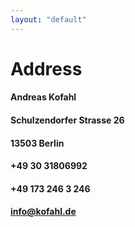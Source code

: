 ```yaml
---
layout: "default"
---
```


# Address

#### Andreas Kofahl
#### Schulzendorfer Strasse 26
#### 13503 Berlin

#### +49 30 31806992
#### +49 173 246 3 246

#### info@kofahl.de
